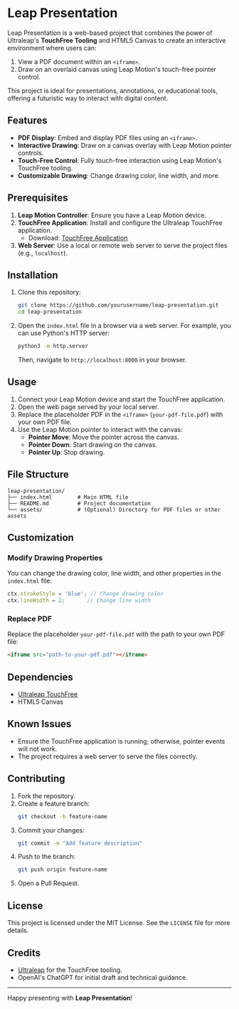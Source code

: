 # Leap Presentation

Leap Presentation is a web-based project that combines the power of Ultraleap's **TouchFree Tooling** and HTML5 Canvas to create an interactive environment where users can:

1. View a PDF document within an `<iframe>`.
2. Draw on an overlaid canvas using Leap Motion's touch-free pointer control.

This project is ideal for presentations, annotations, or educational tools, offering a futuristic way to interact with digital content.

## Features

- **PDF Display**: Embed and display PDF files using an `<iframe>`.
- **Interactive Drawing**: Draw on a canvas overlay with Leap Motion pointer controls.
- **Touch-Free Control**: Fully touch-free interaction using Leap Motion's TouchFree tooling.
- **Customizable Drawing**: Change drawing color, line width, and more.

## Prerequisites

1. **Leap Motion Controller**: Ensure you have a Leap Motion device.
2. **TouchFree Application**: Install and configure the Ultraleap TouchFree application.
   - Download: [TouchFree Application](https://developer.leapmotion.com/touchfree)
3. **Web Server**: Use a local or remote web server to serve the project files (e.g., `localhost`).

## Installation

1. Clone this repository:
   ```bash
   git clone https://github.com/yourusername/leap-presentation.git
   cd leap-presentation
   ```

2. Open the `index.html` file in a browser via a web server. For example, you can use Python's HTTP server:
   ```bash
   python3 -m http.server
   ```
   Then, navigate to `http://localhost:8000` in your browser.

## Usage

1. Connect your Leap Motion device and start the TouchFree application.
2. Open the web page served by your local server.
3. Replace the placeholder PDF in the `<iframe>` (`your-pdf-file.pdf`) with your own PDF file.
4. Use the Leap Motion pointer to interact with the canvas:
   - **Pointer Move**: Move the pointer across the canvas.
   - **Pointer Down**: Start drawing on the canvas.
   - **Pointer Up**: Stop drawing.

## File Structure

```
leap-presentation/
├── index.html        # Main HTML file
├── README.md         # Project documentation
└── assets/           # (Optional) Directory for PDF files or other assets
```

## Customization

### Modify Drawing Properties

You can change the drawing color, line width, and other properties in the `index.html` file:

```javascript
ctx.strokeStyle = 'blue'; // Change drawing color
ctx.lineWidth = 2;       // Change line width
```

### Replace PDF

Replace the placeholder `your-pdf-file.pdf` with the path to your own PDF file:

```html
<iframe src="path-to-your-pdf.pdf"></iframe>
```

## Dependencies

- [Ultraleap TouchFree](https://developer.leapmotion.com/touchfree)
- HTML5 Canvas

## Known Issues

- Ensure the TouchFree application is running; otherwise, pointer events will not work.
- The project requires a web server to serve the files correctly.

## Contributing

1. Fork the repository.
2. Create a feature branch:
   ```bash
   git checkout -b feature-name
   ```
3. Commit your changes:
   ```bash
   git commit -m "Add feature description"
   ```
4. Push to the branch:
   ```bash
   git push origin feature-name
   ```
5. Open a Pull Request.

## License

This project is licensed under the MIT License. See the `LICENSE` file for more details.

## Credits

- [Ultraleap](https://developer.leapmotion.com/) for the TouchFree tooling.
- OpenAI's ChatGPT for initial draft and technical guidance.

---

Happy presenting with **Leap Presentation**!
